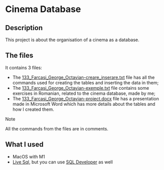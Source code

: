# Cinema Database

## Description
This project is about the organisation of a cinema as a database.

## The files
It contains 3 files:
- The [133_Farcasi_George_Octavian-creare_inserare.txt](133_Farcasi_George_Octavian-creare_inserare.txt) file has all the commands used for creating the tables and inserting the data in them;
- The [133_Farcasi_George_Octavian-exemple.txt](133_Farcasi_George_Octavian-exemple.txt) file contains some exercises in Romanian, related to the cinema database, made by me;
- The [133_Farcasi_George_Octavian-proiect.docx](133_Farcasi_George_Octavian-proiect.docx) file has a presentation made in Microsoft Word which has more details about the tables and how I created them.

>[!NOTE]
>All the commands from the files are in comments.

## What I used
- MacOS with M1
- [Live Sql](https://livesql.oracle.com/apex/f?p=590:1000), but you can use [SQL Developer](https://www.oracle.com/database/sqldeveloper/technologies/download/) as well
 
